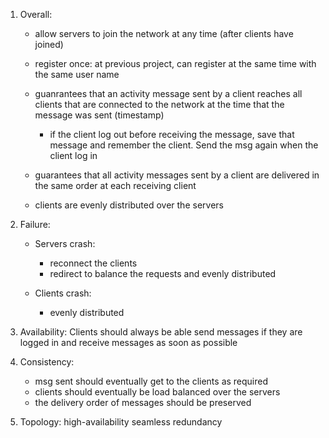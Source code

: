 1. Overall:
	- allow servers to join the network at any time (after clients have joined)
	- register once: at previous project, can register at the same time with the same user name
	- guanrantees that an activity message sent by a client reaches all clients that are connected to the network at the time that the message was sent (timestamp)
		+ if the client log out before receiving the message, save that message and remember the client. Send the msg again when the client log in

	- guarantees that all activity messages sent by a client are delivered in the same order at each receiving client
	- clients are evenly distributed over the servers

2. Failure:
	- Servers crash:
		- reconnect the clients
		- redirect to balance the requests and evenly distributed

	- Clients crash:
		- evenly distributed

3. Availability: Clients should always be able send messages if they are logged in and receive messages as soon as possible

4. Consistency: 
	- msg sent should eventually get to the clients as required
	- clients should eventually be load balanced over the servers
	- the delivery order of messages should be preserved

5. Topology: high-availability seamless redundancy
